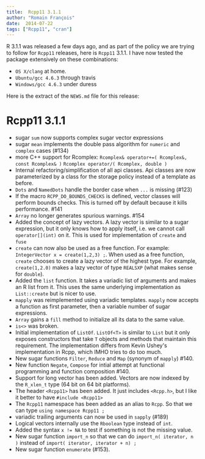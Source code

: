 ```yaml
---
title:  Rcpp11 3.1.1
author: "Romain François"
date:  2014-07-22
tags: ["Rcpp11", "cran"]
---
```


R 3.1.1 was released a few days ago, and as part of the policy we are trying to follow for <code>Rcpp11</code> releases, here is <code>Rcpp11</code> 3.1.1. I have now tested the package extensively on these combinations:

<ul>
<li>
<code>OS X/clang</code> at home. </li>
<li>
<code>Ubuntu/gcc 4.6.3</code> through travis</li>
<li>
<code>Windows/gcc 4.6.3</code> under duress</li>
</ul>
Here is the extract of the <code>NEWS.md</code> file for this release: 

<h1>Rcpp11 3.1.1</h1>

<ul>
<li>sugar <code>sum</code> now supports complex sugar vector expressions</li>
<li>sugar <code>mean</code> implements the double pass algorithm for <code>numeric</code>
and <code>complex</code> cases (#134)</li>
<li>more C++ support for Rcomplex: 
 <code>Rcomplex&amp; operator+=( Rcomplex&amp;, const Rcomplex&amp; )</code>
 <code>Rcomplex operator/( Rcomplex, double )</code></li>
<li>Internal refactoring/simplification of all api classes. Api classes are now 
parameterized by a class for the storage policy instead of a template 
as before. </li>
<li><code>Dots</code> and <code>NamedDots</code> handle the border case when <code>...</code> is missing (#123)</li>
<li>If the macro <code>RCPP_DO_BOUNDS_CHECKS</code> is defined, vector classes will perform
bounds checks. This is turned off by default because it kills performance. #141</li>
<li><code>Array</code> no longer generates spurious warnings. #154</li>
<li>Added the concept of lazy vectors. A lazy vector is similar to a sugar 
expression, but it only knows how to apply itself, i.e. we cannot 
call <code>operator[](int)</code> on it. This is used for implementation of 
<code>create</code> and <code>fuse</code></li>
<li><code>create</code> can now also be used as a free function. For example: 
<code>IntegerVector x = create(1,2,3) ;</code>. When used as a free function, <code>create</code> 
chooses to create a lazy vector of the highest type. For example, 
<code>create(1,2.0)</code> makes a lazy vector of type <code>REALSXP</code> (what makes sense for 
<code>double</code>). </li>
<li>Added the <code>list</code> function. It takes a variadic list of arguments and makes an
R list from it. This uses the same underlying implementation as <code>List::create</code>
but is nicer to use. </li>
<li><code>mapply</code> was reimplemented using variadic templates. <code>mapply</code> now accepts a 
function as first parameter, then a variable number of sugar expressions. </li>
<li><code>Array</code> gains a <code>fill</code> method to initialize all its data to the same value.    </li>
<li><code>is&lt;&gt;</code> was broken. </li>
<li>Initial implementation of <code>ListOf</code>. <code>ListOf&lt;T&gt;</code> is similar to <code>List</code> but 
it only exposes constructors that take <code>T</code> objects and methods that maintain 
this requirement. The implementation differs from Kevin Ushey's implementation 
in Rcpp, which IMHO tries to do too much. </li>
<li>New sugar functions <code>Filter</code>, <code>Reduce</code> and <code>Map</code> (synonym of <code>mapply</code>) #140. </li>
<li>New function <code>Negate</code>, <code>Compose</code> for intial attempt at functional programming 
and function composition #140. </li>
<li>Support for long vector has been added. Vectors are now indexed by the <code>R_xlen_t</code>
type (64 bit on 64 bit platforms). </li>
<li>The header <code>&lt;Rcpp11&gt;</code> has been added. It just includes <code>&lt;Rcpp.h&gt;</code>, but I like it 
better to have <code>#include &lt;Rcpp11&gt;</code></li>
<li>The <code>Rcpp11</code> namespace has been added as an alias to <code>Rcpp</code>. So that we can 
type <code>using namespace Rcpp11 ;</code></li>
<li>variadic trailing arguments can now be used in <code>sapply</code> (#189)</li>
<li>Logical vectors internally use the <code>Rboolean</code> type instead of <code>int</code>. </li>
<li>Added the syntax <code>x != NA</code> to test if something is not the missing value. </li>
<li>New sugar function <code>import_n</code> so that we can do <code>import_n( iterator, n )</code> 
instead of <code>import( iterator, iterator + n) ;</code></li>
<li>New sugar function <code>enumerate</code> (#153).    </li>
</ul>


